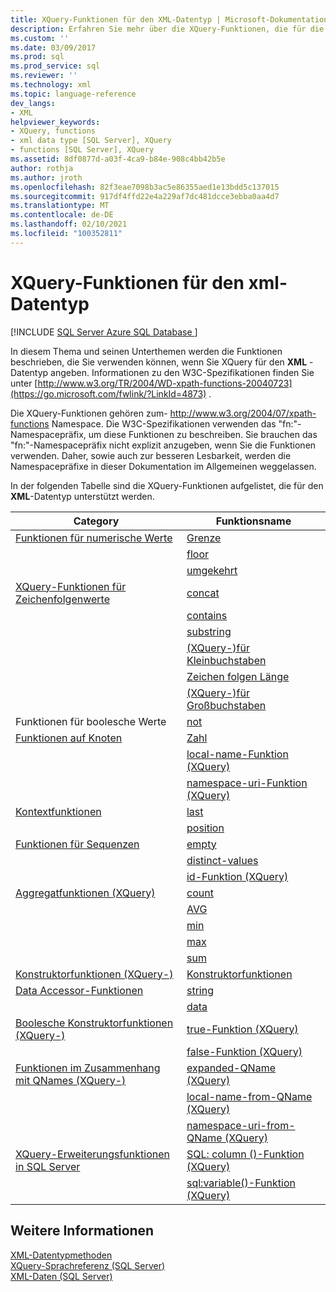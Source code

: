 ```yaml
---
title: XQuery-Funktionen für den XML-Datentyp | Microsoft-Dokumentation
description: Erfahren Sie mehr über die XQuery-Funktionen, die für die Verwendung mit dem XML-Datentyp unterstützt werden.
ms.custom: ''
ms.date: 03/09/2017
ms.prod: sql
ms.prod_service: sql
ms.reviewer: ''
ms.technology: xml
ms.topic: language-reference
dev_langs:
- XML
helpviewer_keywords:
- XQuery, functions
- xml data type [SQL Server], XQuery
- functions [SQL Server], XQuery
ms.assetid: 8df0877d-a03f-4ca9-b84e-908c4bb42b5e
author: rothja
ms.author: jroth
ms.openlocfilehash: 82f3eae7098b3ac5e86355aed1e13bdd5c137015
ms.sourcegitcommit: 917df4ffd22e4a229af7dc481dcce3ebba0aa4d7
ms.translationtype: MT
ms.contentlocale: de-DE
ms.lasthandoff: 02/10/2021
ms.locfileid: "100352811"
---
```

# <a name="xquery-functions-against-the-xml-data-type"></a>XQuery-Funktionen für den xml-Datentyp
[!INCLUDE [SQL Server Azure SQL Database ](../includes/applies-to-version/sqlserver.md)]

  In diesem Thema und seinen Unterthemen werden die Funktionen beschrieben, die Sie verwenden können, wenn Sie XQuery für den **XML** -Datentyp angeben. Informationen zu den W3C-Spezifikationen finden Sie unter [http://www.w3.org/TR/2004/WD-xpath-functions-20040723](https://go.microsoft.com/fwlink/?LinkId=4873) .  
  
 Die XQuery-Funktionen gehören zum- http://www.w3.org/2004/07/xpath-functions Namespace. Die W3C-Spezifikationen verwenden das "fn:"-Namespacepräfix, um diese Funktionen zu beschreiben. Sie brauchen das "fn:"-Namespacepräfix nicht explizit anzugeben, wenn Sie die Funktionen verwenden. Daher, sowie auch zur besseren Lesbarkeit, werden die Namespacepräfixe in dieser Dokumentation im Allgemeinen weggelassen.  
  
 In der folgenden Tabelle sind die XQuery-Funktionen aufgelistet, die für den **XML**-Datentyp unterstützt werden.  
  
|Category|Funktionsname|  
|--------------|-------------------|  
|[Funktionen für numerische Werte]()|[Grenze](../xquery/numeric-values-functions-ceiling.md)|  
||[floor](../xquery/numeric-values-functions-floor.md)|  
||[umgekehrt](../xquery/numeric-values-functions-round.md)|  
|[XQuery-Funktionen für Zeichenfolgenwerte]()|[concat](../xquery/functions-on-string-values-concat.md)|  
||[contains](../xquery/functions-on-string-values-contains.md)|  
||[substring](../xquery/functions-on-string-values-substring.md)|  
||[&#40;XQuery-&#41;für Kleinbuchstaben ](../xquery/functions-on-string-values-lower-case.md)|  
||[Zeichen folgen Länge](../xquery/functions-on-string-values-string-length.md)|  
||[&#40;XQuery-&#41;für Großbuchstaben ](../xquery/functions-on-string-values-upper-case.md)|  
|Funktionen für boolesche Werte|[not](../xquery/functions-on-boolean-values-not-function.md)|  
|[Funktionen auf Knoten]()|[Zahl](../xquery/functions-on-nodes-number.md)|  
||[local-name-Funktion (XQuery)](../xquery/functions-on-nodes-local-name.md)|  
||[namespace-uri-Funktion (XQuery)](../xquery/functions-on-nodes-namespace-uri.md)|  
|[Kontextfunktionen]()|[last](../xquery/context-functions-last-xquery.md)|  
||[position](../xquery/context-functions-position-xquery.md)|  
|[Funktionen für Sequenzen]()|[empty](../xquery/functions-on-sequences-empty.md)|  
||[distinct-values](../xquery/functions-on-sequences-distinct-values.md)|  
||[id-Funktion (XQuery)](../xquery/functions-on-sequences-id.md)|  
|[Aggregatfunktionen &#40;XQuery&#41;]()|[count](../xquery/aggregate-functions-count.md)|  
||[AVG](../xquery/aggregate-functions-avg.md)|  
||[min](../xquery/aggregate-functions-min.md)|  
||[max](../xquery/aggregate-functions-max.md)|  
||[sum](../xquery/aggregate-functions-sum.md)|  
|[Konstruktorfunktionen &#40;XQuery-&#41;](../xquery/constructor-functions-xquery.md)|[Konstruktorfunktionen](../xquery/constructor-functions-xquery.md)|  
|[Data Accessor-Funktionen](../xquery/data-accessor-functions.md)|[string](../xquery/data-accessor-functions-string-xquery.md)|  
||[data](../xquery/data-accessor-functions-data-xquery.md)|  
|[Boolesche Konstruktorfunktionen &#40;XQuery-&#41;]()|[true-Funktion (XQuery)](../xquery/boolean-constructor-functions-true-xquery.md)|  
||[false-Funktion (XQuery)](../xquery/boolean-constructor-functions-false-xquery.md)|  
|[Funktionen im Zusammenhang mit QNames &#40;XQuery-&#41;](./functions-related-to-qnames-expanded-qname.md)|[expanded-QName (XQuery)](../xquery/functions-related-to-qnames-expanded-qname.md)|  
||[local-name-from-QName (XQuery)](../xquery/functions-related-to-qnames-local-name-from-qname.md)|  
||[namespace-uri-from-QName (XQuery)](../xquery/functions-related-to-qnames-namespace-uri-from-qname.md)|  
|[XQuery-Erweiterungsfunktionen in SQL Server](./xquery-extension-functions-sql-column.md)|[SQL: column ()-Funktion (XQuery)](../xquery/xquery-extension-functions-sql-column.md)|  
||[sql:variable()-Funktion (XQuery)](../xquery/xquery-extension-functions-sql-variable.md)|  
  
## <a name="see-also"></a>Weitere Informationen  
 [XML-Datentypmethoden](../t-sql/xml/xml-data-type-methods.md)   
 [XQuery-Sprachreferenz &#40;SQL Server&#41;](../xquery/xquery-language-reference-sql-server.md)   
 [XML-Daten &#40;SQL Server&#41;](../relational-databases/xml/xml-data-sql-server.md)  
  
